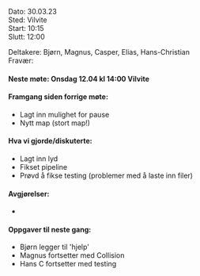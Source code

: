 Dato: 30.03.23  
Sted: Vilvite   
Start: 10:15   
Slutt: 12:00  

Deltakere: Bjørn, Magnus, Casper, Elias, Hans-Christian  
Fravær:  

#### Neste møte: Onsdag 12.04 kl 14:00 Vilvite

#### Framgang siden forrige møte:
- Lagt inn mulighet for pause
- Nytt map (stort map!)


#### Hva vi gjorde/diskuterte:
- Lagt inn lyd
- Fikset pipeline
- Prøvd å fikse testing (problemer med å laste inn filer)

#### Avgjørelser: 
- 


#### Oppgaver til neste gang:
- Bjørn legger til 'hjelp'
- Magnus fortsetter med Collision
- Hans C fortsetter med testing 
